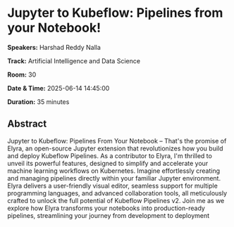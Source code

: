# Jupyter to Kubeflow: Pipelines from your Notebook!

**Speakers:** Harshad Reddy Nalla
                    
**Track:** Artificial Intelligence and Data Science
                    
**Room:** 30
                    
**Date & Time:** 2025-06-14 14:45:00
                    
**Duration:** 35 minutes
                    
## Abstract
                    
Jupyter to Kubeflow: Pipelines From Your Notebook – That's the promise of Elyra, an open-source Jupyter extension that revolutionizes how you build and deploy Kubeflow Pipelines. As a contributor to Elyra, I'm thrilled to unveil its powerful features, designed to simplify and accelerate your machine learning workflows on Kubernetes. Imagine effortlessly creating and managing pipelines directly within your familiar Jupyter environment. Elyra delivers a user-friendly visual editor, seamless support for multiple programming languages, and advanced collaboration tools, all meticulously crafted to unlock the full potential of Kubeflow Pipelines v2. Join me as we explore how Elyra transforms your notebooks into production-ready pipelines, streamlining your journey from development to deployment
